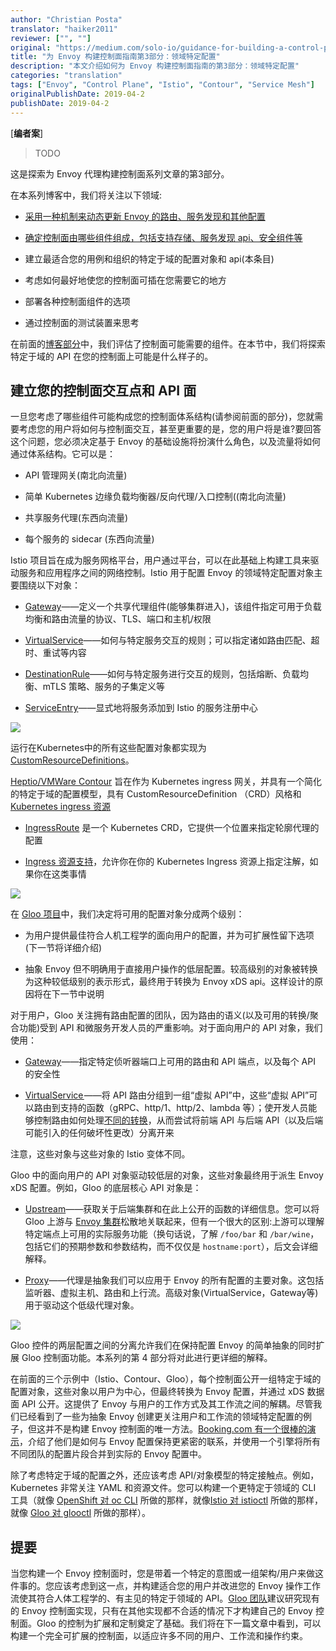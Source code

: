 ```yaml
---
author: "Christian Posta"
translator: "haiker2011"
reviewer: ["", ""]
original: "https://medium.com/solo-io/guidance-for-building-a-control-plane-for-envoy-part-3-domain-specific-configuration-c97e8124b9d1"
title: "为 Envoy 构建控制面指南第3部分：领域特定配置"
description: "本文介绍如何为 Envoy 构建控制面指南的第3部分：领域特定配置"
categories: "translation"
tags: ["Envoy", "Control Plane", "Istio", "Contour", "Service Mesh"]
originalPublishDate: 2019-04-2
publishDate: 2019-04-2
---
```


[**编者案**]

> TODO

这是探索为 Envoy 代理构建控制面系列文章的第3部分。

在本系列博客中，我们将关注以下领域:

* [采用一种机制来动态更新 Envoy 的路由、服务发现和其他配置](https://medium.com/solo-io/guidance-for-building-a-control-plane-to-manage-envoy-proxy-at-the-edge-as-a-gateway-or-in-a-mesh-badb6c36a2af)

* [确定控制面由哪些组件组成，包括支持存储、服务发现 api、安全组件等](https://medium.com/solo-io/guidance-for-building-a-control-plane-for-envoy-proxy-part-2-identify-components-2d0731b0d8a4)

* 建立最适合您的用例和组织的特定于域的配置对象和 api(本条目)

* 考虑如何最好地使您的控制面可插在您需要它的地方

* 部署各种控制面组件的选项

* 通过控制面的测试装置来思考

在前面的[博客部分](https://medium.com/solo-io/guidance-for-building-a-control-plane-for-envoy-proxy-part-2-identify-components-2d0731b0d8a4)中，我们评估了控制面可能需要的组件。在本节中，我们将探索特定于域的 API 在您的控制面上可能是什么样子的。

## 建立您的控制面交互点和 API 面

一旦您考虑了哪些组件可能构成您的控制面体系结构(请参阅前面的部分)，您就需要考虑您的用户将如何与控制面交互，甚至更重要的是，您的用户将是谁?要回答这个问题，您必须决定基于 Envoy 的基础设施将扮演什么角色，以及流量将如何通过体系结构。它可以是：

* API 管理网关(南北向流量)

* 简单 Kubernetes 边缘负载均衡器/反向代理/入口控制((南北向流量)

* 共享服务代理(东西向流量)

* 每个服务的 sidecar (东西向流量)

Istio 项目旨在成为服务网格平台，用户通过平台，可以在此基础上构建工具来驱动服务和应用程序之间的网络控制。Istio 用于配置 Envoy 的领域特定配置对象主要围绕以下对象：

* [Gateway](https://istio.io/docs/reference/config/networking/)——定义一个共享代理组件(能够集群进入)，该组件指定可用于负载均衡和路由流量的协议、TLS、端口和主机/权限

* [VirtualService](https://istio.io/docs/reference/config/networking/)——如何与特定服务交互的规则；可以指定诸如路由匹配、超时、重试等内容

* [DestinationRule](https://istio.io/docs/reference/config/networking/)——如何与特定服务进行交互的规则，包括熔断、负载均衡、mTLS 策略、服务的子集定义等

* [ServiceEntry](https://istio.io/docs/reference/config/networking/)——显式地将服务添加到 Istio 的服务注册中心

![](https://ww1.sinaimg.cn/large/006gLaqLgy1g1ocpfgj5dj30ma09dq3j.jpg)

运行在Kubernetes中的所有这些配置对象都实现为 [CustomResourceDefinitions](https://kubernetes.io/docs/concepts/extend-kubernetes/api-extension/custom-resources/)。

[Heptio/VMWare Contour](https://github.com/heptio/contour) 旨在作为 Kubernetes ingress 网关，并具有一个简化的特定于域的配置模型，具有 CustomResourceDefinition （CRD）风格和 [Kubernetes ingress 资源](https://kubernetes.io/docs/concepts/services-networking/ingress/)

* [IngressRoute](https://github.com/heptio/contour/blob/master/docs/ingressroute.md) 是一个 Kubernetes CRD，它提供一个位置来指定轮廓代理的配置

* [Ingress 资源支持](https://github.com/heptio/contour/blob/master/docs/annotations.md)，允许你在你的 Kubernetes Ingress 资源上指定注解，如果你在这类事情

![](https://ww1.sinaimg.cn/large/006gLaqLly1g1oao8vmp8j30hc05gaa8.jpg)

在 [Gloo 项目](https://gloo.solo.io/)中，我们决定将可用的配置对象分成两个级别：

* 为用户提供最佳符合人机工程学的面向用户的配置，并为可扩展性留下选项(下一节将详细介绍)

* 抽象 Envoy 但不明确用于直接用户操作的低层配置。较高级别的对象被转换为这种较低级别的表示形式，最终用于转换为 Envoy xDS api。这样设计的原因将在下一节中说明

对于用户，Gloo 关注拥有路由配置的团队，因为路由的语义(以及可用的转换/聚合功能)受到 API 和微服务开发人员的严重影响。对于面向用户的 API 对象，我们使用：

* [Gateway](https://gloo.solo.io/v1/github.com/solo-io/gloo/projects/gateway/api/v1/gateway.proto.sk/)——指定特定侦听器端口上可用的路由和 API 端点，以及每个 API 的安全性

* [VirtualService ](https://gloo.solo.io/v1/github.com/solo-io/gloo/projects/gateway/api/v1/virtual_service.proto.sk/)——将 API 路由分组到一组“虚拟 API”中，这些“虚拟 API”可以路由到支持的函数（gRPC、http/1、http/2、lambda 等）；使开发人员能够控制路由如何处理[不同的转换]()，从而尝试将前端 API 与后端 API（以及后端可能引入的任何破坏性更改）分离开来

注意，这些对象与这些对象的 Istio 变体不同。

Gloo 中的面向用户的 API 对象驱动较低层的对象，这些对象最终用于派生 Envoy xDS 配置。例如，Gloo 的底层核心 API 对象是：

* [Upstream](https://gloo.solo.io/v1/github.com/solo-io/gloo/projects/gloo/api/v1/upstream.proto.sk/)——获取关于后端集群和在此上公开的函数的详细信息。您可以将 Gloo 上游与 [Envoy 集群](https://www.envoyproxy.io/docs/envoy/latest/api-v2/api/v2/cds.proto)松散地关联起来，但有一个很大的区别:上游可以理解特定端点上可用的实际服务功能（换句话说，了解 `/foo/bar` 和 `/bar/wine`，包括它们的预期参数和参数结构，而不仅仅是 `hostname:port`），后文会详细解释。

* [Proxy](https://gloo.solo.io/v1/github.com/solo-io/gloo/projects/gloo/api/v1/proxy.proto.sk/)——代理是抽象我们可以应用于 Envoy 的所有配置的主要对象。这包括监听器、虚拟主机、路由和上行流。高级对象(VirtualService，Gateway等)用于驱动这个低级代理对象。

![](https://ws1.sinaimg.cn/large/006gLaqLgy1g1ocrrdccrj30o20dxabd.jpg)

Gloo 控件的两层配置之间的分离允许我们在保持配置 Envoy 的简单抽象的同时扩展 Gloo 控制面功能。本系列的第 4 部分将对此进行更详细的解释。

在前面的三个示例中（Istio、Contour、Gloo），每个控制面公开一组特定于域的配置对象，这些对象以用户为中心，但最终转换为 Envoy 配置，并通过 xDS 数据面 API 公开。这提供了 Envoy 与用户的工作方式及其工作流之间的解耦。尽管我们已经看到了一些为抽象 Envoy 创建更关注用户和工作流的领域特定配置的例子，但这并不是构建 Envoy 控制面的唯一方法。[Booking.com 有一个很棒的演示](https://www.slideshare.net/IvanKruglov/ivan-kruglov-introducing-envoybased-service-mesh-at-bookingcom-version-7)，介绍了他们是如何与 Envoy 配置保持更紧密的联系，并使用一个引擎将所有不同团队的配置片段合并到实际的 Envoy 配置中。

除了考虑特定于域的配置之外，还应该考虑 API/对象模型的特定接触点。例如，Kubernetes 非常关注 YAML 和资源文件。您可以构建一个更特定于领域的 CLI 工具（就像 [OpenShift 对 oc CLI](https://docs.openshift.com/enterprise/3.2/dev_guide/new_app.html#dev-guide-new-app) 所做的那样，就像[Istio 对 istioctl](https://istio.io/docs/reference/commands/istioctl/) 所做的那样，就像 [Gloo 对 glooctl](https://gloo.solo.io/cli/glooctl/) 所做的那样）。

## 提要

当您构建一个 Envoy 控制面时，您是带着一个特定的意图或一组架构/用户来做这件事的。您应该考虑到这一点，并构建适合您的用户并改进您的 Envoy 操作工作流使其符合人体工程学的、有主见的特定于领域的 API。[Gloo 团队](https://github.com/solo-io/gloo/graphs/contributors)建议研究现有的 Envoy 控制面实现，只有在其他实现都不合适的情况下才构建自己的 Envoy 控制面。Gloo 的控制为扩展和定制奠定了基础。我们将在下一篇文章中看到，可以构建一个完全可扩展的控制面，以适应许多不同的用户、工作流和操作约束。

